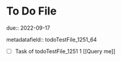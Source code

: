 # To Do File

due:: 2022-09-17

metadatafield:: todoTestFile_1251_64

- [ ] Task of todoTestFile_1251 1 [[Query me]]
